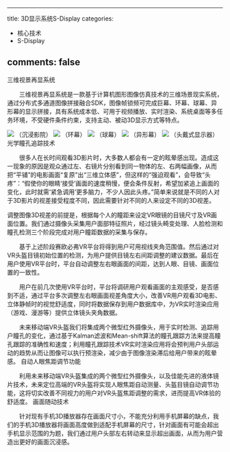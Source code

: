 
---
title: 3D显示系统S-Display
categories:
- 核心技术
- S-Display

comments: false
---


三维视景再显系统

　　三维视景再显系统是一款基于计算机图形图像仿真技术的三维场景现实系统，通过分布式多通道图像拼接融合SDK，图像帧锁频可完成巨幕、环幕、球幕、异形幕的显示拼接，具有系统成本低、可用于视频播放、实时渲染、系统桌面等多任务环境，不受硬件条件约束，支持主动、被动3D显示方式等特点。

<img src="/css/images/hexinjishu/display1.png">
（沉浸影院）
<img src="/css/images/hexinjishu/display2.png">
（环幕）
<img src="/css/images/hexinjishu/display3.png">
（球幕）
<img src="/css/images/hexinjishu/display4.png">
（异形幕）
<img src="/css/images/hexinjishu/display5.png">
（头戴式显示器）
光学瞳孔追踪技术

　　很多人在长时间观看3D影片时，大多数人都会有一定的眩晕感出现。造成这一现象的原因是观众通过左、右镜片分别看到同一物体的左、右两幅画像，从而把“平铺”的电影画面“复原”出“三维立体感”，但这样的“强迫观看”，会导致“头疼”：“假使你的眼睛‘接受’画面的速度稍慢，便会条件反射，希望加紧追上画面的变化，此时就需‘紧急调用’更多脑力，不少人因此头疼。”简单来说就是不同的人对于3D影片的视差接受程度不同，因此需要针对不同的人来设定不同的3D视差。

调整图像3D视差的前提是，根据每个人的瞳距来设定VR眼镜的目镜尺寸及VR画面位置。我们通过摄像头采集用户面部特征照片，经过镜头畸变处理、人脸检测和瞳孔检测三个阶段完成对用户瞳距数据的采集与保存。

　　基于上述阶段赛欧必弗VR平台将得到用户可用视线夹角范围值。然后通过对VR头盔目镜初始位置的检测，为用户提供目镜左右间距调整的建议数据。最后在用户使用VR平台时，平台自动调整左右眼画面的间距，达到人眼、目镜、画面位置的一致性。

　　用户在前几次使用VR平台时，平台将调研用户观看画面的主观感受，是否感到不适，通过平台多次调整左右眼画面视差角度大小，改善VR用户观看3D电影、立体静帧时的视觉舒适度，同时将数据保存到用户数据库中，为VR实时渲染应用（游戏、漫游等）提供立体镜头夹角数据。

　　未来移动端VR头盔我们将集成两个微型红外摄像头，用于实时检测、追踪用户瞳孔的变化，通过基于Kalman滤波和Mean-shift算法的瞳孔跟踪方法来提高瞳孔跟踪的准确性和速度；利用瞳孔跟踪技术VR实时渲染应用将会预判用户头部运动的趋势从而让图像可以执行预渲染，减少由于图像渲染滞后给用户带来的眩晕感。
自动人眼焦距调节功能

　　利用未来移动端VR头盔集成的两个微型红外摄像头，以及佳能先进的液体镜片技术，未来定位高端的VR头盔将实现人眼焦距自动测量、头盔目镜自动调节功能，这将切实改善不同视力的用户对VR头盔焦距调整的需求，进而提高VR体验的舒适度。
画面随动技术

　　针对现有手机3D播放器存在画面尺寸小，不能充分利用手机屏幕的缺点，我们的手机3D播放器将画面高度做到适配手机屏幕的尺寸，针对画面有可能会超出手机显示范围的为题，我们通过用户头部左右转动来显示超出画面，从而为用户营造出更好的画面沉浸感。

